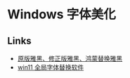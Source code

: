 # Windows 字体美化

## Links

- [原版雅黑、修正版雅黑、鸿蒙替换雅黑](https://bbs.pcbeta.com/viewthread-1960120-1-4.html)
- [win11 全局字体替换软件](https://www.52pojie.cn/thread-1829462-1-1.html)
